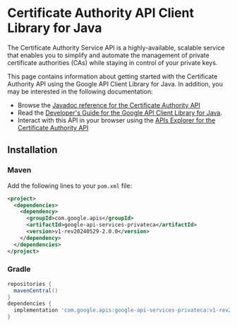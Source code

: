 # Certificate Authority API Client Library for Java

The Certificate Authority Service API is a highly-available, scalable service that enables you to simplify and automate the management of private certificate authorities (CAs) while staying in control of your private keys. 

This page contains information about getting started with the Certificate Authority API
using the Google API Client Library for Java. In addition, you may be interested
in the following documentation:

* Browse the [Javadoc reference for the Certificate Authority API][javadoc]
* Read the [Developer's Guide for the Google API Client Library for Java][google-api-client].
* Interact with this API in your browser using the [APIs Explorer for the Certificate Authority API][api-explorer]

## Installation

### Maven

Add the following lines to your `pom.xml` file:

```xml
<project>
  <dependencies>
    <dependency>
      <groupId>com.google.apis</groupId>
      <artifactId>google-api-services-privateca</artifactId>
      <version>v1-rev20240529-2.0.0</version>
    </dependency>
  </dependencies>
</project>
```

### Gradle

```gradle
repositories {
  mavenCentral()
}
dependencies {
  implementation 'com.google.apis:google-api-services-privateca:v1-rev20240529-2.0.0'
}
```

[javadoc]: https://googleapis.dev/java/google-api-services-privateca/latest/index.html
[google-api-client]: https://github.com/googleapis/google-api-java-client/
[api-explorer]: https://developers.google.com/apis-explorer/#p/privateca/v1/
